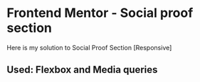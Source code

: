 # Frontend Mentor - Social proof section
 Here is my solution to Social Proof Section [Responsive]
 ## Used: Flexbox and Media queries
